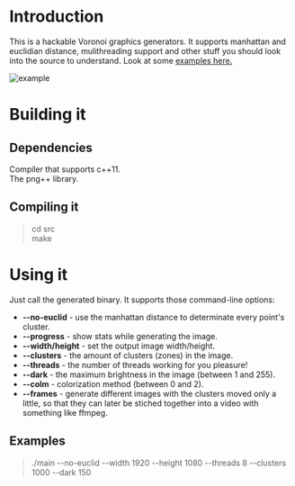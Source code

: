 # Introduction
This is a hackable Voronoi graphics generators. It supports manhattan and euclidian distance, mulithreading support and other stuff you should look into the source to understand. Look at some [examples here.](http://imgur.com/gallery/pdzu4)  

![example](http://i.imgur.com/tuBQLy0.png)

# Building it
## Dependencies
Compiler that supports c++11.  
The png++ library.  

## Compiling it
> cd src  
> make

# Using it
Just call the generated binary. It supports those command-line options:  
 * **--no-euclid** - use the manhattan distance to determinate every point's cluster.
 * **--progress** - show stats while generating the image.
 * **--width/height** - set the output image width/height.
 * **--clusters** - the amount of clusters (zones) in the image.
 * **--threads** - the number of threads working for you pleasure!
 * **--dark** - the maximum brightness in the image (between 1 and 255).
 * **--colm** - colorization method (between 0 and 2).
 * **--frames** - generate different images with the clusters moved only a little, so that they can later be stiched together into a video with something like ffmpeg.

## Examples
> ./main --no-euclid --width 1920 --height 1080 --threads 8 --clusters 1000 --dark 150
